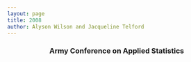 ```yaml
---
layout: page
title: 2008
author: Alyson Wilson and Jacqueline Telford
---
```

<div align="center"><h3>Army Conference on Applied Statistics</h3></div>
